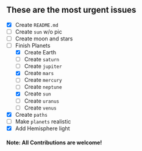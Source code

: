 ## These are the most urgent issues

-   [x] Create `README.md`
-   [ ] Create `sun` w/o pic
-   [ ] Create moon and stars
-   [ ] Finish Planets
    -   [x] Create Earth
    -   [ ] Create `saturn`
    -   [ ] Create `jupiter`
    -   [x] Create `mars`
    -   [ ] Create `mercury`
    -   [ ] Create `neptune`
    -   [x] Create `sun`
    -   [ ] Create `uranus`
    -   [ ] Create `venus`
-   [x] Create `paths`
-   [ ] Make `planets` realistic
-   [x] Add Hemisphere light

#### Note: All Contributions are welcome!

